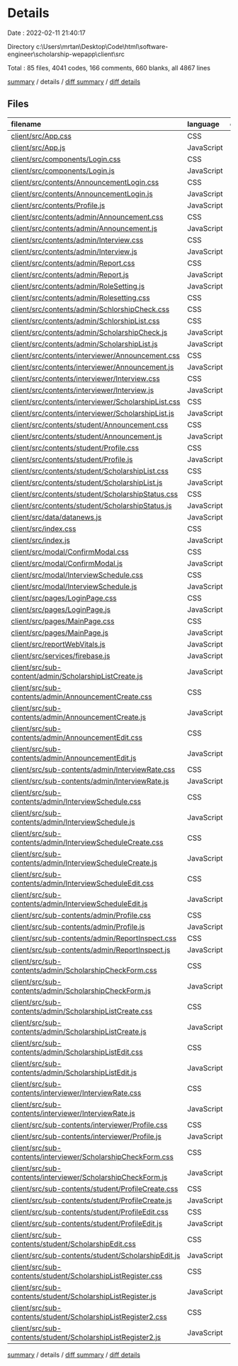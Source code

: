 # Details

Date : 2022-02-11 21:40:17

Directory c:\Users\mrtan\Desktop\Code\html\software-engineer\scholarship-wepapp\client\src

Total : 85 files,  4041 codes, 166 comments, 660 blanks, all 4867 lines

[summary](results.md) / details / [diff summary](diff.md) / [diff details](diff-details.md)

## Files
| filename | language | code | comment | blank | total |
| :--- | :--- | ---: | ---: | ---: | ---: |
| [client/src/App.css](/client/src/App.css) | CSS | 33 | 0 | 6 | 39 |
| [client/src/App.js](/client/src/App.js) | JavaScript | 16 | 0 | 5 | 21 |
| [client/src/components/Login.css](/client/src/components/Login.css) | CSS | 23 | 28 | 5 | 56 |
| [client/src/components/Login.js](/client/src/components/Login.js) | JavaScript | 85 | 2 | 15 | 102 |
| [client/src/contents/AnnouncementLogin.css](/client/src/contents/AnnouncementLogin.css) | CSS | 74 | 6 | 7 | 87 |
| [client/src/contents/AnnouncementLogin.js](/client/src/contents/AnnouncementLogin.js) | JavaScript | 58 | 0 | 13 | 71 |
| [client/src/contents/Profile.js](/client/src/contents/Profile.js) | JavaScript | 5 | 0 | 4 | 9 |
| [client/src/contents/admin/Announcement.css](/client/src/contents/admin/Announcement.css) | CSS | 119 | 8 | 21 | 148 |
| [client/src/contents/admin/Announcement.js](/client/src/contents/admin/Announcement.js) | JavaScript | 97 | 5 | 30 | 132 |
| [client/src/contents/admin/Interview.css](/client/src/contents/admin/Interview.css) | CSS | 156 | 3 | 24 | 183 |
| [client/src/contents/admin/Interview.js](/client/src/contents/admin/Interview.js) | JavaScript | 83 | 0 | 20 | 103 |
| [client/src/contents/admin/Report.css](/client/src/contents/admin/Report.css) | CSS | 28 | 0 | 3 | 31 |
| [client/src/contents/admin/Report.js](/client/src/contents/admin/Report.js) | JavaScript | 105 | 0 | 11 | 116 |
| [client/src/contents/admin/RoleSetting.js](/client/src/contents/admin/RoleSetting.js) | JavaScript | 51 | 0 | 6 | 57 |
| [client/src/contents/admin/Rolesetting.css](/client/src/contents/admin/Rolesetting.css) | CSS | 28 | 0 | 0 | 28 |
| [client/src/contents/admin/SchlorshipCheck.css](/client/src/contents/admin/SchlorshipCheck.css) | CSS | 59 | 0 | 2 | 61 |
| [client/src/contents/admin/SchlorshipList.css](/client/src/contents/admin/SchlorshipList.css) | CSS | 120 | 1 | 13 | 134 |
| [client/src/contents/admin/ScholarshipCheck.js](/client/src/contents/admin/ScholarshipCheck.js) | JavaScript | 75 | 0 | 7 | 82 |
| [client/src/contents/admin/ScholarshipList.js](/client/src/contents/admin/ScholarshipList.js) | JavaScript | 82 | 0 | 17 | 99 |
| [client/src/contents/interviewer/Announcement.css](/client/src/contents/interviewer/Announcement.css) | CSS | 28 | 0 | 0 | 28 |
| [client/src/contents/interviewer/Announcement.js](/client/src/contents/interviewer/Announcement.js) | JavaScript | 15 | 0 | 4 | 19 |
| [client/src/contents/interviewer/Interview.css](/client/src/contents/interviewer/Interview.css) | CSS | 28 | 0 | 0 | 28 |
| [client/src/contents/interviewer/Interview.js](/client/src/contents/interviewer/Interview.js) | JavaScript | 15 | 0 | 4 | 19 |
| [client/src/contents/interviewer/ScholarshipList.css](/client/src/contents/interviewer/ScholarshipList.css) | CSS | 30 | 0 | 0 | 30 |
| [client/src/contents/interviewer/ScholarshipList.js](/client/src/contents/interviewer/ScholarshipList.js) | JavaScript | 15 | 0 | 3 | 18 |
| [client/src/contents/student/Announcement.css](/client/src/contents/student/Announcement.css) | CSS | 73 | 0 | 2 | 75 |
| [client/src/contents/student/Announcement.js](/client/src/contents/student/Announcement.js) | JavaScript | 65 | 0 | 16 | 81 |
| [client/src/contents/student/Profile.css](/client/src/contents/student/Profile.css) | CSS | 106 | 28 | 17 | 151 |
| [client/src/contents/student/Profile.js](/client/src/contents/student/Profile.js) | JavaScript | 64 | 0 | 9 | 73 |
| [client/src/contents/student/ScholarshipList.css](/client/src/contents/student/ScholarshipList.css) | CSS | 76 | 0 | 3 | 79 |
| [client/src/contents/student/ScholarshipList.js](/client/src/contents/student/ScholarshipList.js) | JavaScript | 69 | 0 | 15 | 84 |
| [client/src/contents/student/ScholarshipStatus.css](/client/src/contents/student/ScholarshipStatus.css) | CSS | 76 | 0 | 3 | 79 |
| [client/src/contents/student/ScholarshipStatus.js](/client/src/contents/student/ScholarshipStatus.js) | JavaScript | 69 | 0 | 12 | 81 |
| [client/src/data/datanews.js](/client/src/data/datanews.js) | JavaScript | 24 | 0 | 3 | 27 |
| [client/src/index.css](/client/src/index.css) | CSS | 12 | 0 | 2 | 14 |
| [client/src/index.js](/client/src/index.js) | JavaScript | 13 | 3 | 6 | 22 |
| [client/src/modal/ConfirmModal.css](/client/src/modal/ConfirmModal.css) | CSS | 16 | 0 | 0 | 16 |
| [client/src/modal/ConfirmModal.js](/client/src/modal/ConfirmModal.js) | JavaScript | 30 | 1 | 7 | 38 |
| [client/src/modal/InterviewSchedule.css](/client/src/modal/InterviewSchedule.css) | CSS | 16 | 0 | 1 | 17 |
| [client/src/modal/InterviewSchedule.js](/client/src/modal/InterviewSchedule.js) | JavaScript | 19 | 0 | 4 | 23 |
| [client/src/pages/LoginPage.css](/client/src/pages/LoginPage.css) | CSS | 62 | 5 | 1 | 68 |
| [client/src/pages/LoginPage.js](/client/src/pages/LoginPage.js) | JavaScript | 65 | 1 | 18 | 84 |
| [client/src/pages/MainPage.css](/client/src/pages/MainPage.css) | CSS | 169 | 8 | 13 | 190 |
| [client/src/pages/MainPage.js](/client/src/pages/MainPage.js) | JavaScript | 525 | 29 | 57 | 611 |
| [client/src/reportWebVitals.js](/client/src/reportWebVitals.js) | JavaScript | 12 | 0 | 2 | 14 |
| [client/src/services/firebase.js](/client/src/services/firebase.js) | JavaScript | 17 | 4 | 7 | 28 |
| [client/src/sub-content/admin/ScholarshipListCreate.js](/client/src/sub-content/admin/ScholarshipListCreate.js) | JavaScript | 6 | 0 | 4 | 10 |
| [client/src/sub-contents/admin/AnnouncementCreate.css](/client/src/sub-contents/admin/AnnouncementCreate.css) | CSS | 130 | 9 | 34 | 173 |
| [client/src/sub-contents/admin/AnnouncementCreate.js](/client/src/sub-contents/admin/AnnouncementCreate.js) | JavaScript | 60 | 5 | 21 | 86 |
| [client/src/sub-contents/admin/AnnouncementEdit.css](/client/src/sub-contents/admin/AnnouncementEdit.css) | CSS | 0 | 0 | 1 | 1 |
| [client/src/sub-contents/admin/AnnouncementEdit.js](/client/src/sub-contents/admin/AnnouncementEdit.js) | JavaScript | 6 | 0 | 4 | 10 |
| [client/src/sub-contents/admin/InterviewRate.css](/client/src/sub-contents/admin/InterviewRate.css) | CSS | 0 | 0 | 1 | 1 |
| [client/src/sub-contents/admin/InterviewRate.js](/client/src/sub-contents/admin/InterviewRate.js) | JavaScript | 6 | 0 | 3 | 9 |
| [client/src/sub-contents/admin/InterviewSchedule.css](/client/src/sub-contents/admin/InterviewSchedule.css) | CSS | 0 | 0 | 1 | 1 |
| [client/src/sub-contents/admin/InterviewSchedule.js](/client/src/sub-contents/admin/InterviewSchedule.js) | JavaScript | 6 | 0 | 3 | 9 |
| [client/src/sub-contents/admin/InterviewScheduleCreate.css](/client/src/sub-contents/admin/InterviewScheduleCreate.css) | CSS | 0 | 0 | 1 | 1 |
| [client/src/sub-contents/admin/InterviewScheduleCreate.js](/client/src/sub-contents/admin/InterviewScheduleCreate.js) | JavaScript | 6 | 0 | 4 | 10 |
| [client/src/sub-contents/admin/InterviewScheduleEdit.css](/client/src/sub-contents/admin/InterviewScheduleEdit.css) | CSS | 0 | 0 | 1 | 1 |
| [client/src/sub-contents/admin/InterviewScheduleEdit.js](/client/src/sub-contents/admin/InterviewScheduleEdit.js) | JavaScript | 6 | 0 | 4 | 10 |
| [client/src/sub-contents/admin/Profile.css](/client/src/sub-contents/admin/Profile.css) | CSS | 0 | 0 | 1 | 1 |
| [client/src/sub-contents/admin/Profile.js](/client/src/sub-contents/admin/Profile.js) | JavaScript | 6 | 0 | 4 | 10 |
| [client/src/sub-contents/admin/ReportInspect.css](/client/src/sub-contents/admin/ReportInspect.css) | CSS | 0 | 0 | 1 | 1 |
| [client/src/sub-contents/admin/ReportInspect.js](/client/src/sub-contents/admin/ReportInspect.js) | JavaScript | 6 | 0 | 4 | 10 |
| [client/src/sub-contents/admin/ScholarshipCheckForm.css](/client/src/sub-contents/admin/ScholarshipCheckForm.css) | CSS | 0 | 0 | 1 | 1 |
| [client/src/sub-contents/admin/ScholarshipCheckForm.js](/client/src/sub-contents/admin/ScholarshipCheckForm.js) | JavaScript | 6 | 0 | 3 | 9 |
| [client/src/sub-contents/admin/ScholarshipListCreate.css](/client/src/sub-contents/admin/ScholarshipListCreate.css) | CSS | 137 | 9 | 34 | 180 |
| [client/src/sub-contents/admin/ScholarshipListCreate.js](/client/src/sub-contents/admin/ScholarshipListCreate.js) | JavaScript | 79 | 5 | 29 | 113 |
| [client/src/sub-contents/admin/ScholarshipListEdit.css](/client/src/sub-contents/admin/ScholarshipListEdit.css) | CSS | 0 | 0 | 1 | 1 |
| [client/src/sub-contents/admin/ScholarshipListEdit.js](/client/src/sub-contents/admin/ScholarshipListEdit.js) | JavaScript | 6 | 0 | 4 | 10 |
| [client/src/sub-contents/interviewer/InterviewRate.css](/client/src/sub-contents/interviewer/InterviewRate.css) | CSS | 0 | 0 | 1 | 1 |
| [client/src/sub-contents/interviewer/InterviewRate.js](/client/src/sub-contents/interviewer/InterviewRate.js) | JavaScript | 6 | 0 | 4 | 10 |
| [client/src/sub-contents/interviewer/Profile.css](/client/src/sub-contents/interviewer/Profile.css) | CSS | 0 | 0 | 1 | 1 |
| [client/src/sub-contents/interviewer/Profile.js](/client/src/sub-contents/interviewer/Profile.js) | JavaScript | 6 | 0 | 4 | 10 |
| [client/src/sub-contents/interviewer/ScholarshipCheckForm.css](/client/src/sub-contents/interviewer/ScholarshipCheckForm.css) | CSS | 0 | 0 | 1 | 1 |
| [client/src/sub-contents/interviewer/ScholarshipCheckForm.js](/client/src/sub-contents/interviewer/ScholarshipCheckForm.js) | JavaScript | 6 | 0 | 4 | 10 |
| [client/src/sub-contents/student/ProfileCreate.css](/client/src/sub-contents/student/ProfileCreate.css) | CSS | 80 | 2 | 13 | 95 |
| [client/src/sub-contents/student/ProfileCreate.js](/client/src/sub-contents/student/ProfileCreate.js) | JavaScript | 148 | 0 | 12 | 160 |
| [client/src/sub-contents/student/ProfileEdit.css](/client/src/sub-contents/student/ProfileEdit.css) | CSS | 0 | 0 | 1 | 1 |
| [client/src/sub-contents/student/ProfileEdit.js](/client/src/sub-contents/student/ProfileEdit.js) | JavaScript | 6 | 0 | 4 | 10 |
| [client/src/sub-contents/student/ScholarshipEdit.css](/client/src/sub-contents/student/ScholarshipEdit.css) | CSS | 0 | 0 | 1 | 1 |
| [client/src/sub-contents/student/ScholarshipEdit.js](/client/src/sub-contents/student/ScholarshipEdit.js) | JavaScript | 6 | 0 | 4 | 10 |
| [client/src/sub-contents/student/ScholarshipListRegister.css](/client/src/sub-contents/student/ScholarshipListRegister.css) | CSS | 80 | 2 | 6 | 88 |
| [client/src/sub-contents/student/ScholarshipListRegister.js](/client/src/sub-contents/student/ScholarshipListRegister.js) | JavaScript | 75 | 0 | 10 | 85 |
| [client/src/sub-contents/student/ScholarshipListRegister2.css](/client/src/sub-contents/student/ScholarshipListRegister2.css) | CSS | 80 | 2 | 6 | 88 |
| [client/src/sub-contents/student/ScholarshipListRegister2.js](/client/src/sub-contents/student/ScholarshipListRegister2.js) | JavaScript | 76 | 0 | 6 | 82 |

[summary](results.md) / details / [diff summary](diff.md) / [diff details](diff-details.md)